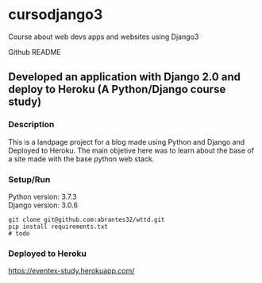 # cursodjango3
Course about web devs apps and websites using Django3

Github README

## Developed an application with Django 2.0 and deploy to Heroku (A Python/Django course study)

### Description <br>
This is a landpage project for a blog made using Python and Django and Deployed to Heroku.
The main objetive here was to learn about the base of a site made with the base python web stack.

### Setup/Run <br>

Python version: 3.7.3 <br>
Django version: 3.0.6


``` console
git clone git@github.com:abrantes32/wttd.git
pip install requirements.txt
# todo
```
### Deployed to Heroku

https://eventex-study.herokuapp.com/
